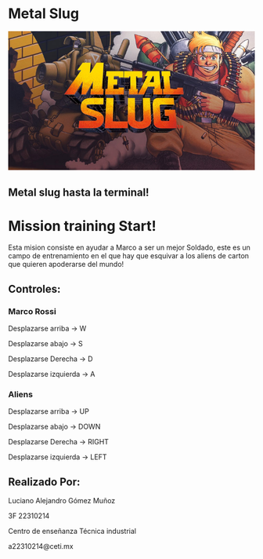 # Metal Slug

![MetalSlug](images/MetalSlug.jpg)

## Metal slug hasta la terminal!

# Mission training Start!

Esta mision consiste en ayudar a Marco a ser un mejor Soldado, este es un campo de entrenamiento en el que hay que esquivar a los aliens de carton que quieren apoderarse del mundo!

## Controles:

### Marco Rossi

<p>Desplazarse arriba -> W
<p>Desplazarse abajo -> S
<p>Desplazarse Derecha -> D
<p>Desplazarse izquierda -> A

### Aliens
<p>Desplazarse arriba -> UP
<p>Desplazarse abajo -> DOWN
<p>Desplazarse Derecha -> RIGHT
<p>Desplazarse izquierda -> LEFT


## Realizado Por:
Luciano Alejandro Gómez Muñoz
<p>3F 22310214
<p>Centro de enseñanza Técnica industrial
<p>a22310214@ceti.mx